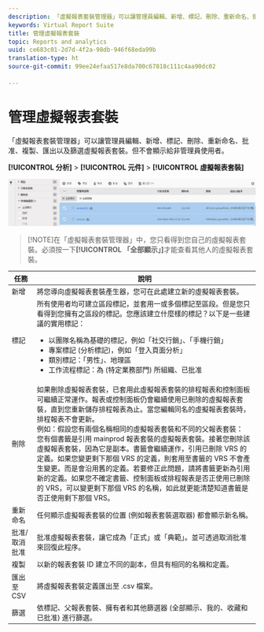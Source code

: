 ```yaml
---
description: 「虛擬報表套裝管理器」可以讓管理員編輯、新增、標記、刪除、重新命名、批准、複製、匯出以及篩選虛擬報表套裝。但不會顯示給非管理員使用者。
keywords: Virtual Report Suite
title: 管理虛擬報表套裝
topic: Reports and analytics
uuid: ce683c01-2d7d-4f2a-98db-946f68eda99b
translation-type: ht
source-git-commit: 99ee24efaa517e8da700c67818c111c4aa90dc02

---
```



# 管理虛擬報表套裝

「虛擬報表套裝管理器」可以讓管理員編輯、新增、標記、刪除、重新命名、批准、複製、匯出以及篩選虛擬報表套裝。但不會顯示給非管理員使用者。

**[!UICONTROL 分析]** > **[!UICONTROL 元件]** > **[!UICONTROL 虛擬報表套裝]**

![](assets/vrs-manage.png)

> [!NOTE]在「虛擬報表套裝管理器」中，您只看得到您自己的虛擬報表套裝。必須按一下&#x200B;**[!UICONTROL 「全部顯示」]**&#x200B;才能查看其他人的虛擬報表套裝。

| 任務 | 說明 |
|--- |--- |
| 新增 | 將您導向虛擬報表套裝產生器，您可在此處建立新的虛擬報表套裝。 |
| 標記 | 所有使用者均可建立區段標記，並套用一或多個標記至區段。但是您只看得到您擁有之區段的標記。您應該建立什麼樣的標記？以下是一些建議的實用標記：<ul><li>以團隊名稱為基礎的標記，例如「社交行銷」、「手機行銷」</li><li>專案標記 (分析標記)，例如「登入頁面分析」</li><li>類別標記：「男性」、地理區</li><li>工作流程標記：為 (特定業務部門) 所組織、已批准</li></ul> |
| 刪除 | 如果刪除虛擬報表套裝，已套用此虛擬報表套裝的排程報表和控制面板可繼續正常運作。報表或控制面板仍會繼續使用已刪除的虛擬報表套裝，直到您重新儲存排程報表為止。當您編輯同名的虛擬報表套裝時，排程報表不會更新。<br>例如：假設您有兩個名稱相同的虛擬報表套裝和不同的父報表套裝：<br>您有個書籤是引用 mainprod 報表套裝的虛擬報表套裝。接著您刪除該虛擬報表套裝，因為它是副本。書籤會繼續運作，引用已刪除 VRS 的定義。如果您變更剩下那個 VRS 的定義，則套用至書籤的 VRS 不會產生變更。而是會沿用舊的定義。若要修正此問題，請將書籤更新為引用新的定義。如果您不確定書籤、控制面板或排程報表是否正使用已刪除的 VRS，可以變更剩下那個 VRS 的名稱，如此就更能清楚知道書籤是否正使用剩下那個 VRS。 |
| 重新命名 | 任何顯示虛擬報表套裝的位置 (例如報表套裝選取器) 都會顯示新名稱。 |
| 批准/取消批准 | 批准虛擬報表套裝，讓它成為「正式」或「典範」。並可透過取消批准來回復此程序。 |
| 複製 | 以新的報表套裝 ID 建立不同的副本，但具有相同的名稱和定義。 |
| 匯出至 CSV | 將虛擬報表套裝定義匯出至 .csv 檔案。 |
| 篩選 | 依標記、父報表套裝、擁有者和其他篩選器 (全部顯示、我的、收藏和已批准) 進行篩選。 |
